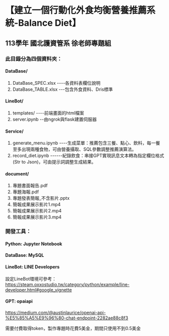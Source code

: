 # 【建立一個行動化外食均衡營養推薦系統-Balance Diet】
## 113學年 國北護資管系 徐老師專題組 
### 此目錄分為四個資料夾：
#### DataBase/
1. DataBase_SPEC.xlsx ----各資料表欄位說明
2. DataBase_TABLE.xlsx ---包含外食資料、Dris標準

#### LineBot/
1. templates/ ----前端畫面的html檔案
2. server.ipynb --由ngrok與flask建置伺服器

#### Service/
1. generate_menu.ipynb ----生成菜單：推薦包含三餐、點心、飲料，每一餐至多出現兩種食物，可由營養攝取、SQL參數調整推薦演算法。
2. record_diet.ipynb ------紀錄飲食：串接GPT實現訊息文本轉為指定欄位格式(Str to Json)，可由提示詞調整生成結果。

#### document/
1. 專題書面報告.pdf
2. 專題海報.pdf
3. 專題發表簡報_不含影片.pptx
4. 簡報成果展示影片1.mp4
5. 簡報成果展示影片2.mp4
6. 簡報成果展示影片3.mp4

### 開發工具：
#### Python: Jupyter Notebook
#### DataBase: MySQL
#### LineBot: LINE Developers
設定LineBot環境可參考：
https://steam.oxxostudio.tw/category/python/example/line-developer.html#google_vignette
#### GPT: opaiapi
https://medium.com/@austinlaurice/openai-api-%E5%85%A5%E9%96%80-chat-endpoint-2282ae88c8f3

需要付費取得token，製作專題時花費5美金，期間只使用不到0.5美金
